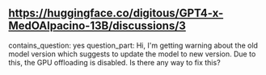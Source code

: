 ## https://huggingface.co/digitous/GPT4-x-MedOAlpacino-13B/discussions/3

contains_question: yes
question_part: Hi, I'm getting warning about the old model version which suggests to update the model to new version. Due to this, the GPU offloading is disabled. Is there any way to fix this?